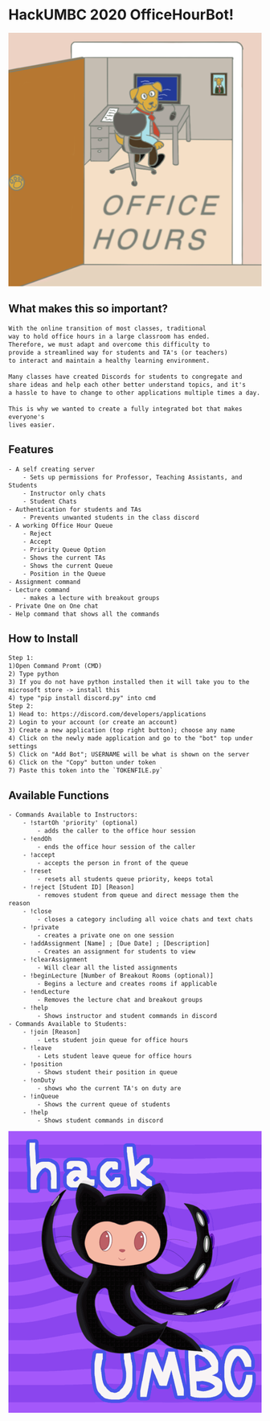 # HackUMBC 2020 OfficeHourBot!

![](LogoZoomedIn.png)

## What makes this so important?
    With the online transition of most classes, traditional
    way to hold office hours in a large classroom has ended.
    Therefore, we must adapt and overcome this difficulty to 
    provide a streamlined way for students and TA's (or teachers)
    to interact and maintain a healthy learning environment.

    Many classes have created Discords for students to congregate and 
    share ideas and help each other better understand topics, and it's
    a hassle to have to change to other applications multiple times a day.

    This is why we wanted to create a fully integrated bot that makes everyone's
    lives easier. 

## Features
    - A self creating server
        - Sets up permissions for Professor, Teaching Assistants, and Students
        - Instructor only chats
        - Student Chats
    - Authentication for students and TAs
        - Prevents unwanted students in the class discord
    - A working Office Hour Queue
        - Reject 
        - Accept
        - Priority Queue Option
        - Shows the current TAs
        - Shows the current Queue
        - Position in the Queue
    - Assignment command
    - Lecture command
        - makes a lecture with breakout groups
    - Private One on One chat
    - Help command that shows all the commands 

## How to Install
    Step 1: 
    1)Open Command Promt (CMD)
    2) Type python
    3) If you do not have python installed then it will take you to the microsoft store -> install this
    4) type "pip install discord.py" into cmd
    Step 2:
    1) Head to: https://discord.com/developers/applications
    2) Login to your account (or create an account)
    3) Create a new application (top right button); choose any name
    4) Click on the newly made application and go to the "bot" top under settings
    5) Click on "Add Bot"; USERNAME will be what is shown on the server
    6) Click on the "Copy" button under token
    7) Paste this token into the `TOKENFILE.py`
    
## Available Functions
    - Commands Available to Instructors:
        - !startOh 'priority' (optional)
            - adds the caller to the office hour session
        - !endOh
            - ends the office hour session of the caller
        - !accept
            - accepts the person in front of the queue
        - !reset
            - resets all students queue priority, keeps total
        - !reject [Student ID] [Reason]
            - removes student from queue and direct message them the reason
        - !close
            - closes a category including all voice chats and text chats
        - !private
            - creates a private one on one session
        - !addAssignment [Name] ; [Due Date] ; [Description]
            - Creates an assignment for students to view
        - !clearAssignment
            - Will clear all the listed assignments
        - !beginLecture [Number of Breakout Rooms (optional)]
            - Begins a lecture and creates rooms if applicable
        - !endLecture
            - Removes the lecture chat and breakout groups
        - !help
            - Shows instructor and student commands in discord
    - Commands Available to Students:
        - !join [Reason]
            - Lets student join queue for office hours
        - !leave
            - Lets student leave queue for office hours
        - !position
            - Shows student their position in queue
        - !onDuty
            - shows who the current TA's on duty are
        - !inQueue
            - Shows the current queue of students
        - !help
            - Shows student commands in discord

![](Octocatgif.gif)
